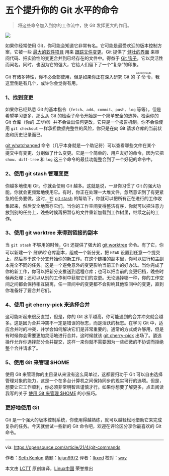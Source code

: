 [#]: subject: (5 commands to level-up your Git game)
[#]: via: (https://opensource.com/article/21/4/git-commands)
[#]: author: (Seth Kenlon https://opensource.com/users/seth)
[#]: collector: (lujun9972)
[#]: translator: (lkxed)
[#]: reviewer: (wxy)
[#]: publisher: ( )
[#]: url: ( )

五个提升你的 Git 水平的命令
======

> 将这些命令加入到你的工作流中，使 Git 发挥更大的作用。

![](https://img.linux.net.cn/data/attachment/album/202203/17/110616vti9hhsiiq4misra.jpg)

如果你经常使用 Git，你可能会知道它非常有名。它可能是最受欢迎的版本控制方案，它被一些 [最大的软件项目][2] 用来 [跟踪文件变更][3]。Git 提供了 [健壮的界面][4] 来审阅代码、把实验性的变更合并到已经存在的文件中。得益于 [Git 钩子][5]，它以灵活性而闻名。同时，也因为它的强大，它给人们留下了一个“复杂”的印象。

Git 有诸多特性，你不必全部使用，但是如果你正在深入研究 Git 的 <ruby>子命令<rt>subcommands</rt></ruby>，我这里倒是有几个，或许你会觉得有用。

### 1、找到变更

如果你已经熟悉 Git 的基本指令（`fetch`、`add`、`commit`、`push`、`log` 等等），但是希望学习更多，那么从 Git 的检索子命令开始是一个简单安全的选择。检索你的 Git 仓库（你的 _工作树_）并不会做出任何更改，它只是一个报告机制。你不会像使用 `git checkout` 一样承担数据完整性的风险，你只是在向 Git 请求仓库的当前状态和历史记录而已。

[git whatchanged][6] 命令（几乎本身就是一个助记符）可以查看哪些文件在某个<ruby>提交<rt>commit</rt></ruby>中有变更、分别做了什么变更。它是一个简单的、用户友好的命令，因为它把 `show`、`diff-tree` 和 `log` 这三个命令的最佳功能整合到了一个好记的命令中。

### 2、使用 git stash 管理变更

你越多地使用 Git，你就会使用 Git 越多。这就是说，一旦你习惯了 Git 的强大功能，你就会更频繁地使用它。有时，你正在处理一大堆文件，忽然意识到了有更紧急的任务要做。这时，在 [git stash][7] 的帮助下，你就可以把所有正在进行的工作收集起来，然后安全地<ruby>暂存<rt>stash</rt></ruby>它们。当你的工作空间变得整洁有序，你就可以把注意力放到别的任务上，晚些时候再把暂存的文件重新加载到工作树里，继续之前的工作。

### 3、使用 git worktree 来得到链接的副本

当 `git stash` 不够用的时候，Git 还提供了强大的 [git worktree][8] 命令。有了它，你可以新建一个 _链接的_ 仓库<ruby>副本<rt>clone</rt></ruby>，组成一个新分支，把 `HEAD` 设置到任意一个提交上，然后基于这个分支开始你的新工作。在这个链接的副本里，你可以进行和主副本完全不同的任务。这是一个避免意外的变更影响当前工作的好办法。当你完成了你的新工作，你可以把新分支推送到远程仓库；也可以把当前的变更归档，晚些时候再处理；还可以从别的工作树中获取它们的变更。无论选择哪一种，你的工作空间之间都会保持相互隔离，任一空间中的变更都不会影响其他空间中的变更，直到你准备好了要合并它们。

### 4、使用 git cherry-pick 来选择合并

这可能听起来很反直觉，但是，你的 Git 水平越高，你可能遇到的合并冲突就会越多。这是因为合并冲突不一定是错误的标志，而是活跃的标志。在学习 Git 中，适应合并时的冲突，并学会如何解决它们是非常重要的。通常的方式或许够用，但是有时候你会需要更加灵活地进行合并，这时候就该 [git cherry-pick][9] 出场了。遴选操作允许你选择部分合并提交，这样一来你就不需要因为一些细微的不协调而拒绝整个合并请求了。

### 5、使用 Git 来管理 $HOME

使用 Git 来管理你的主目录从来没有这么简单过，这都要归功于 Git 可以自由选择管理对象的能力，这是一个在多台计算机之间保持同步的现实可行的选项。但是，想要让它工作顺利，你必须非常明智且谨慎才行。如果你想要了解更多，点击阅读我写的关于 [使用 Git 来管理 $HOME][10] 的小技巧。

### 更好地使用 Git

Git 是一个强大的版本控制系统，你使用得越熟练，就可以越轻松地借助它来完成复杂的任务。今天就尝试一些新的 Git 命令吧，欢迎在评论区分享你最喜欢的 Git 命令。

--------------------------------------------------------------------------------

via: https://opensource.com/article/21/4/git-commands

作者：[Seth Kenlon][a]
选题：[lujun9972][b]
译者：[lkxed](https://github.com/lkxed)
校对：[wxy](https://github.com/wxy)

本文由 [LCTT](https://github.com/LCTT/TranslateProject) 原创编译，[Linux中国](https://linux.cn/) 荣誉推出

[a]: https://opensource.com/users/seth
[b]: https://github.com/lujun9972
[1]: https://opensource.com/sites/default/files/styles/image-full-size/public/lead-images/lenovo-thinkpad-laptop-concentration-focus-windows-office.png?itok=-8E2ihcF (Woman using laptop concentrating)
[2]: https://opensource.com/article/19/10/how-gnome-uses-git
[3]: https://opensource.com/article/18/2/how-clone-modify-add-delete-git-files
[4]: https://opensource.com/article/18/5/git-branching
[5]: https://opensource.com/life/16/8/how-construct-your-own-git-server-part-6
[6]: https://opensource.com/article/21/3/git-whatchanged
[7]: https://opensource.com/article/21/3/git-stash
[8]: https://opensource.com/article/21/3/git-worktree
[9]: https://opensource.com/article/21/3/reasons-use-cherry-picking
[10]: https://opensource.com/article/21/3/git-your-home
